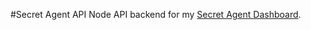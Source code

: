 #Secret Agent API
Node API backend for my [Secret Agent Dashboard](https://github.com/jebax/SecretAgentDashboard).

